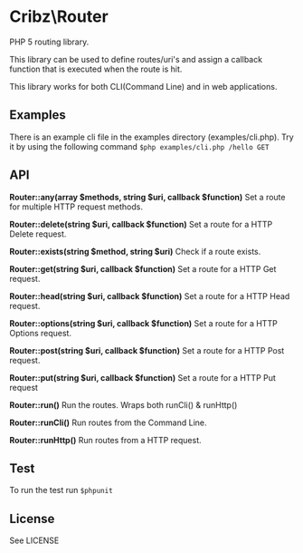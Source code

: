 # Cribz\Router
PHP 5 routing library.

This library can be used to define routes/uri's and assign
a callback function that is executed when the route is hit.

This library works for both CLI(Command Line) and in web applications.

## Examples
There is an example cli file in the examples directory (examples/cli.php).
Try it by using the following command `$php examples/cli.php /hello GET`

## API
**Router::any(array $methods, string $uri, callback $function)**
Set a route for multiple HTTP request methods.

**Router::delete(string $uri, callback $function)**
Set a route for a HTTP Delete request.

**Router::exists(string $method, string $uri)**
Check if a route exists.

**Router::get(string $uri, callback $function)**
Set a route for a HTTP Get request.

**Router::head(string $uri, callback $function)**
Set a route for a HTTP Head request.

**Router::options(string $uri, callback $function)**
Set a route for a HTTP Options request.

**Router::post(string $uri, callback $function)**
Set a route for a HTTP Post request.

**Router::put(string $uri, callback $function)**
Set a route for a HTTP Put request

**Router::run()**
Run the routes. Wraps both runCli() & runHttp()

**Router::runCli()**
Run routes from the Command Line.

**Router::runHttp()**
Run routes from a HTTP request.

## Test
To run the test run `$phpunit`

## License
See LICENSE
